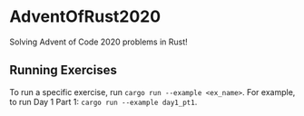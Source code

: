 # AdventOfRust2020
Solving Advent of Code 2020 problems in Rust!

## Running Exercises
To run a specific exercise, run `cargo run --example <ex_name>`.
For example, to run Day 1 Part 1: `cargo run --example day1_pt1`.
